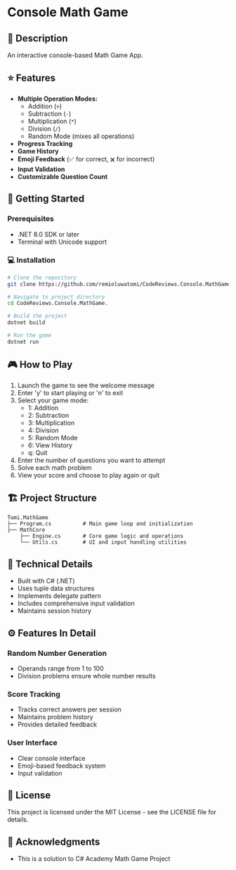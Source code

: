 
# Console Math Game

## 📝 Description

An interactive console-based Math Game App.

## ⭐ Features

- **Multiple Operation Modes:**
  - Addition (`+`)
  - Subtraction (`-`)
  - Multiplication (`*`)
  - Division (`/`)
  - Random Mode (mixes all operations)
- **Progress Tracking**
- **Game History**
- **Emoji Feedback** (✅ for correct, 🗙 for incorrect)
- **Input Validation**
- **Customizable Question Count**

## 🚀 Getting Started

### Prerequisites

- .NET 8.0 SDK or later
- Terminal with Unicode support

### 💻 Installation

```bash
# Clone the repository
git clone https://github.com/remioluwatomi/CodeReviews.Console.MathGame.git

# Navigate to project directory
cd CodeReviews.Console.MathGame.

# Build the project
dotnet build

# Run the game
dotnet run
```

## 🎮 How to Play

1. Launch the game to see the welcome message
2. Enter 'y' to start playing or 'n' to exit
3. Select your game mode:
   - 1: Addition
   - 2: Subtraction
   - 3: Multiplication
   - 4: Division
   - 5: Random Mode
   - 6: View History
   - q: Quit
4. Enter the number of questions you want to attempt
5. Solve each math problem
6. View your score and choose to play again or quit

## 🏗️ Project Structure

```plaintext
Tomi.MathGame
├── Program.cs          # Main game loop and initialization
├── MathCore
    ├── Engine.cs       # Core game logic and operations
    └── Utils.cs        # UI and input handling utilities
```

## 🔧 Technical Details

- Built with C# (.NET)
- Uses tuple data structures
- Implements delegate pattern
- Includes comprehensive input validation
- Maintains session history

## ⚙️ Features In Detail

### Random Number Generation

- Operands range from 1 to 100
- Division problems ensure whole number results

### Score Tracking

- Tracks correct answers per session
- Maintains problem history
- Provides detailed feedback

### User Interface

- Clear console interface
- Emoji-based feedback system
- Input validation

## 📄 License

This project is licensed under the MIT License - see the LICENSE file for details.

## 🙏 Acknowledgments

- This is a solution to C# Academy Math Game Project
